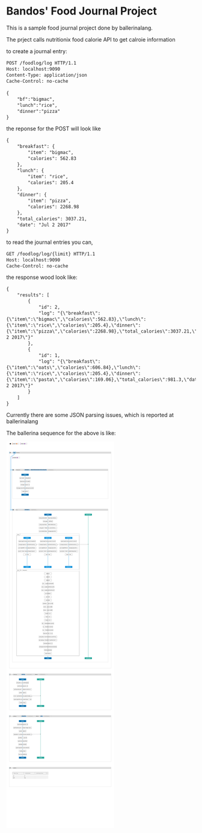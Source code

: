# Bandos' Food Journal Project

This is a sample food journal project done by ballerinalang.

The prject calls nutritionix food calorie API to get calroie information

to create a journal entry:

```
POST /foodlog/log HTTP/1.1
Host: localhost:9090
Content-Type: application/json
Cache-Control: no-cache

{
	"bf":"bigmac",
	"lunch":"rice",
	"dinner":"pizza"
}
```

the reponse for the POST will look like
```
{
    "breakfast": {
        "item": "bigmac",
        "calories": 562.83
    },
    "lunch": {
        "item": "rice",
        "calories": 205.4
    },
    "dinner": {
        "item": "pizza",
        "calories": 2268.98
    },
    "total_calories": 3037.21,
    "date": "Jul 2 2017"
}
```

to read the journal entries you can,

```
GET /foodlog/log/{limit} HTTP/1.1
Host: localhost:9090
Cache-Control: no-cache
```

the response wood look like:
```
{
    "results": [
        {
            "id": 2,
            "log": "{\"breakfast\":{\"item\":\"bigmac\",\"calories\":562.83},\"lunch\":{\"item\":\"rice\",\"calories\":205.4},\"dinner\":{\"item\":\"pizza\",\"calories\":2268.98},\"total_calories\":3037.21,\"date\":\"Jul 2 2017\"}"
        },
        {
            "id": 1,
            "log": "{\"breakfast\":{\"item\":\"oats\",\"calories\":606.84},\"lunch\":{\"item\":\"rice\",\"calories\":205.4},\"dinner\":{\"item\":\"pasta\",\"calories\":169.06},\"total_calories\":981.3,\"date\":\"Jul 2 2017\"}"
        }
    ]
}
```

Currently there are some JSON parsing issues, which is reported at ballerinalang

The ballerina sequence for the above is like:

![Image of ballerina script](https://raw.githubusercontent.com/nuwanbando/foodjournal/master/foodlog.svg)
